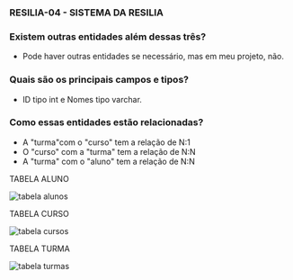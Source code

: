 ### RESILIA-04 - SISTEMA DA RESILIA
### Existem outras entidades além dessas três?  

- Pode haver outras entidades se necessário, mas em meu projeto, não.

### Quais são os principais campos e tipos?  

- ID tipo int e Nomes tipo varchar.

### Como essas entidades estão relacionadas?  

- A "turma"com o "curso" tem a relação de N:1  
- O "curso" com a "turma" tem a relação de N:N  
- A "turma" com o "aluno" tem a relação de N:N  


 TABELA ALUNO  
 
  <img alt="tabela alunos" src="https://github.com/LowGameer/Resilia-04/blob/main/tabela-aluno.png?raw=true">  
  

 TABELA CURSO  
 
  <img alt="tabela cursos" src="https://github.com/LowGameer/Resilia-04/blob/main/tabela-curso.png?raw=true">  
   
 TABELA TURMA  
 
  
  <img alt="tabela turmas" src="https://github.com/LowGameer/Resilia-04/blob/main/tabela-turma.png?raw=true">
